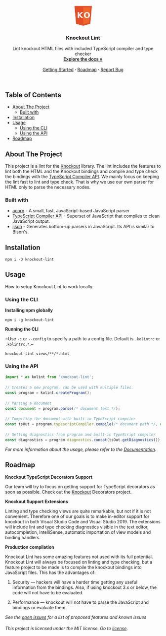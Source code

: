 <!-- [![LICENSE - MIT](https://img.shields.io/github/license/knockout-lint/knockout-lint.svg?style=flat-square)](https://github.com/knockout-lint/knockout-lint/blob/master/LICENSE) -->

<!-- PROJECT LOGO -->
<br />
<p align="center">
  <a href="https://github.com/knockout-lint/knockout-lint">
    <img src="assets/logo.png" alt="Logo" width="72">
  </a>

  <h3 align="center">Knockout Lint</h3>

  <p align="center">
    Lint knockout HTML files with included TypeScript compiler and type checker
    <br />
    <a href="https://github.com/knockout-lint/knockout-lint/wiki"><strong>Explore the docs »</strong></a>
    <br />
    <br />
    <a href="#installation">Getting Started</a>
    <b>·</b>
    <a href="#roadmap">Roadmap</a>
    <b>·</b>
    <a href="https://github.com/knockout-lint/knockout-lint/issues/new">Report Bug</a>
  </p>
</p>

<br>

<!-- TABLE OF CONTENTS -->
<!-- omit in toc -->
## Table of Contents

- [About The Project](#about-the-project)
  - [Built with](#built-with)
- [Installation](#installation)
- [Usage](#usage)
  - [Using the CLI](#using-the-cli)
  - [Using the API](#using-the-api)
- [Roadmap](#roadmap)



<!-- ABOUT THE PROJECT -->
## About The Project

This project is a lint for the [Knockout](https://knockoutjs.com/) library. The lint includes the features to lint both the HTML and the Knockout bindings and compile and type check the bindings with the [TypeScript Compiler API][ts-compiler-api]. We mainly focus on keeping the lint fast to lint and type check. That is why we use our own parser for HTML only to parse the necessary nodes.

### Built with
  - [acorn][acorn] - A small, fast, JavaScript-based JavaScript parser <!--[meriyah][meriyah] - A 100% compliant, self-hosted javascript parser. Supports ES2020 syntax.-->
  - [TypeScript Compiler API][ts-compiler-api] - Superset of JavaScript that compiles to clean JavaScript output.
  - [jison][jison] - Generates bottom-up parsers in JavaScript. Its API is similar to Bison's.

## Installation

```
npm i -D knockout-lint
```

<!-- USAGE EXAMPLES -->
## Usage

How to setup Knockout Lint to work locally.

### Using the CLI

**Installing npm globally**
```
npm i -g knockout-lint
```

**Running the CLI**

~Use `-c` or `--config` to specify a path to a config file. Default is `.kolintrc` or `.kolintrc.*`.~

```
knockout-lint views/**/*.html
```

### Using the API

```typescript
import * as kolint from 'knockout-lint';

// Creates a new program, can be used with multiple files.
const program = kolint.createProgram();

// Parsing a document
const document = program.parse(/* document text */);

// Compiling the document with built-in TypeScript compiler
const tsOut = program.typescriptCompiler.compile(/* document path */, document);

// Getting diagnostics from program and built-in TypeScript compiler
const diagnostics = program.diagnostics.concat(tsOut.getDiagnostics());
```

_For more information about the usage, please refer to the [Documentation](https://github.com/knockout-lint/knockout-lint/wiki)._



<!-- ROADMAP -->
## Roadmap

**Knockout TypeScript Decorators Support**

Our team will try to focus on getting support for TypeScript decorators as soon as possible. Check out the [Knockout](https://github.com/gnaeus/knockout-decorators) Decorators project.

**Knockout Support Extensions**

Linting and type checking views are quite remarkable, but not if it is not convenient. Therefore one of our goals is to make in-editor support for knockout in both Visual Studio Code and Visual Studio 2019. The extensions will include lint and type checking diagnostics visible in the text editor, autocompletion, IntelliSense, automatic importation of view models and binding handlers.

**Production compilation**

Knockout Lint has some amazing features not used with its full potential. Knockout Lint will always be focused on linting and type checking, but a feature project to be made is to compile the knockout bindings into JavaScript files. This has the advantages of:

1. Security — hackers will have a harder time getting any useful information from the bindings. Also, if using knockout 3.x or below, the code will not have to be evaluated.

2. Performance — knockout will not have to parse the JavaScript and bindings or evaluate them.

_See the [open issues](https://github.com/knockout-lint/knockout-lint/issues) for a list of proposed features and known issues_

<!-- omit in toc -->
###### This project is licensed under the MIT license. Go to [license](https://github.com/knockout-lint/knockout-lint/blob/master/LICENSE).

[ts-compiler-api]: https://github.com/Microsoft/TypeScript/wiki/Using-the-Compiler-API
[meriyah]: https://github.com/meriyah/meriyah
[acorn]: https://github.com/acornjs/acorn
[jison]: https://github.com/zaach/jison
[product-screenshot]: images/screenshot.png


